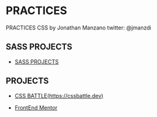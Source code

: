 

# PRACTICES

PRACTICES CSS by Jonathan Manzano twitter: @jmanzdi

## SASS PROJECTS

- [SASS PROJECTS](https://jonathanmanzanodiaz.github.io/practice/CSS-PRACTICE/SASS)

## PROJECTS

- [CSS BATTLE(https://cssbattle.dev)](https://jonathanmanzanodiaz.github.io/practice/CSS-PRACTICE/css-battle)

- [FrontEnd Mentor](https://jonathanmanzanodiaz.github.io/practice/CSS-PRACTICE/frontendmentor.io)